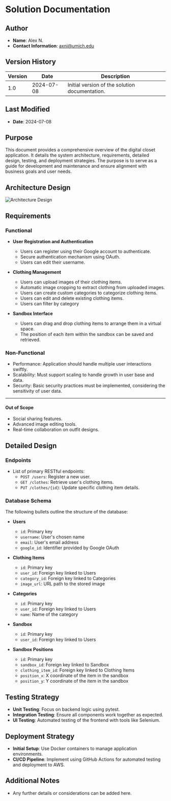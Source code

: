 # Solution Documentation

## Author
- **Name**: Alex N.
- **Contact Information**: axni@umich.edu

## Version History
| Version | Date       | Description                                    |
|---------|------------|------------------------------------------------|
| 1.0     | 2024-07-08 | Initial version of the solution documentation. |

## Last Modified
- **Date**: 2024-07-08

## Purpose
This document provides a comprehensive overview of the digital closet application. It details the system architecture, requirements, detailed design, testing, and deployment strategies. The purpose is to serve as a guide for development and maintenance and ensure alignment with business goals and user needs.

## Architecture Design
![Architecture Design](tbd)

## Requirements
### Functional
- **User Registration and Authentication**
  - Users can register using their Google account to authenticate.
  - Secure authentication mechanism using OAuth.
  - Users can edit their username.

- **Clothing Management**
  - Users can upload images of their clothing items.
  - Automatic image cropping to extract clothing from uploaded images. 
  - Users can create custom categories to categorize clothing items.
  - Users can edit and delete existing clothing items.
  - Users can filter by category
 

- **Sandbox Interface**
  - Users can drag and drop clothing items to arrange them in a virtual space.
  - The position of each item within the sandbox can be saved and retrieved.



### Non-Functional
- Performance: Application should handle multiple user interactions swiftly.
- Scalability: Must support scaling to handle growth in user base and data.
- Security: Basic security practices must be implemented, considering the sensitivity of user data.

--- 
#### Out of Scope
- Social sharing features.
- Advanced image editing tools.
- Real-time collaboration on outfit designs.

## Detailed Design
### Endpoints
- List of primary RESTful endpoints:
  - `POST /users`: Register a new user.
  - `GET /clothes`: Retrieve user's clothing items.
  - `PUT /clothes/{id}`: Update specific clothing item details.

### Database Schema
The following bullets outline the structure of the database:

- **Users**
  - `id`: Primary key
  - `username`: User's chosen name
  - `email`: User's email address
  - `google_id`: Identifier provided by Google OAuth

- **Clothing Items**
  - `id`: Primary key
  - `user_id`: Foreign key linked to Users
  - `category_id`: Foreign key linked to Categories
  - `image_url`: URL path to the stored image

- **Categories**
  - `id`: Primary key
  - `user_id`: Foreign key linked to Users
  - `name`: Name of the category

- **Sandbox**
  - `id`: Primary key
  - `user_id`: Foreign key linked to Users

- **Sandbox Positions**
  - `id`: Primary key
  - `sandbox_id`: Foreign key linked to Sandbox
  - `clothing_item_id`: Foreign key linked to Clothing Items
  - `position_x`: X coordinate of the item in the sandbox
  - `position_y`: Y coordinate of the item in the sandbox


## Testing Strategy
- **Unit Testing**: Focus on backend logic using pytest.
- **Integration Testing**: Ensure all components work together as expected.
- **UI Testing**: Automated testing of the frontend with tools like Selenium.

## Deployment Strategy
- **Initial Setup**: Use Docker containers to manage application environments.
- **CI/CD Pipeline**: Implement using GitHub Actions for automated testing and deployment to AWS.

## Additional Notes
- Any further details or considerations can be added here.

